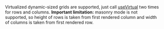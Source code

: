 Virtualized dynamic-sized grids are supported,
just call [useVirtual](https://af-utils.com/virtual/reference/virtual-react.usevirtual) two times for rows and columns.
**Important limitation:** masonry mode is not supported, so height of rows is taken from first rendered column and width of columns
is taken from first rendered row.
